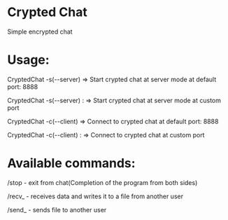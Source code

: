 # Crypted Chat
Simple encrypted chat

# Usage:
  CryptedChat -s(--server) <ip> => Start crypted chat at server mode at default port: 8888
  
  CryptedChat -s(--server) <ip>:<port> => Start crypted chat at server mode at custom port
  
  CryptedChat -c(--client) <ip> => Connect to crypted chat at default port: 8888
  
  CryptedChat -c(--client) <ip>:<port> => Connect to crypted chat at custom port
  
# Available commands:
  /stop - exit from chat(Completion of the program from both sides)
  
  /recv_<filename> - receives data and writes it to a file from another user
  
  /send_<filename> - sends file to another user

